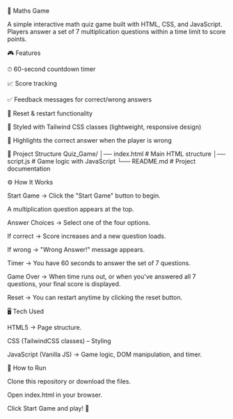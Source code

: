 🧮 Maths Game

A simple interactive math quiz game built with HTML, CSS, and JavaScript.
Players answer a set of 7 multiplication questions within a time limit to score points.

🎮 Features

⏱ 60-second countdown timer

📈 Score tracking

✅ Feedback messages for correct/wrong answers

🔄 Reset & restart functionality

🎨 Styled with Tailwind CSS classes (lightweight, responsive design)

🎯 Highlights the correct answer when the player is wrong

📂 Project Structure
Quiz_Game/
│── index.html   # Main HTML structure
│── script.js    # Game logic with JavaScript
└── README.md    # Project documentation  

⚙️ How It Works

Start Game → Click the "Start Game" button to begin.

A multiplication question appears at the top.

Answer Choices → Select one of the four options.

If correct → Score increases and a new question loads.

If wrong → "Wrong Answer!" message appears.

Timer → You have 60 seconds to answer the set of 7 questions.

Game Over → When time runs out, or when you've answered all 7 questions, your final score is displayed.

Reset → You can restart anytime by clicking the reset button.

🖥️ Tech Used

HTML5 → Page structure.

CSS (TailwindCSS classes) – Styling

JavaScript (Vanilla JS) → Game logic, DOM manipulation, and timer.

🚀 How to Run

Clone this repository or download the files.

Open index.html in your browser.

Click Start Game and play! 🎉
